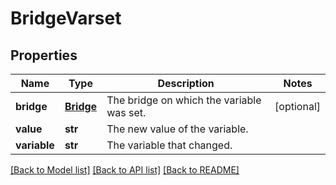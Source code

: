 # BridgeVarset

## Properties
Name | Type | Description | Notes
------------ | ------------- | ------------- | -------------
**bridge** | [**Bridge**](Bridge.md) | The bridge on which the variable was set. | [optional] 
**value** | **str** | The new value of the variable. | 
**variable** | **str** | The variable that changed. | 

[[Back to Model list]](../README.md#documentation-for-models) [[Back to API list]](../README.md#documentation-for-api-endpoints) [[Back to README]](../README.md)


